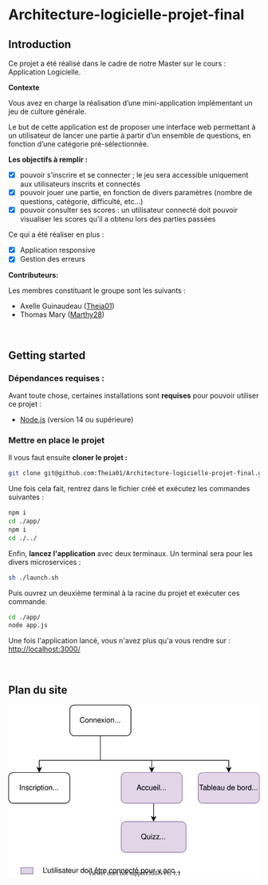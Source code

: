# Architecture-logicielle-projet-final

## Introduction

Ce projet a été réalisé dans le cadre de notre Master sur le cours : Application Logicielle.

**Contexte**

Vous avez en charge la réalisation d’une mini-application implémentant un jeu de culture générale.

Le but de cette application est de proposer une interface web permettant à un utilisateur de lancer une partie à partir d’un ensemble de questions, en fonction d’une catégorie pré-sélectionnée.

**Les objectifs à remplir :**

- [x] pouvoir s’inscrire et se connecter ; le jeu sera accessible uniquement aux utilisateurs inscrits et connectés
- [x] pouvoir jouer une partie, en fonction de divers paramètres (nombre de questions, catégorie, difficulté, etc...)
- [x]  pouvoir consulter ses scores : un utilisateur connecté doit pouvoir visualiser les scores qu’il a obtenu lors des parties passées

Ce qui a été réaliser en plus : 
- [x] Application responsive
- [x] Gestion des erreurs

**Contributeurs:**

Les membres constituant le groupe sont les suivants :

- Axelle Guinaudeau ([Theia01](https://github.com/Theia01))
- Thomas Mary ([Marthy28](https://github.com/Marthy28))


&nbsp;


## Getting started

### Dépendances requises :

Avant toute chose, certaines installations sont **requises** pour pouvoir utiliser ce projet :

- [Node.js](https://nodejs.org/en/download/) (version 14 ou supérieure)


### Mettre en place le projet

Il vous faut ensuite **cloner le projet :**

```sh
git clone git@github.com:Theia01/Architecture-logicielle-projet-final.git
```

Une fois cela fait, rentrez dans le fichier créé et exécutez les commandes suivantes :

```sh
npm i
cd ./app/
npm i
cd ./../
```

Enfin, **lancez l'application** avec deux terminaux. Un terminal sera pour les divers microservices :

```sh
sh ./launch.sh
```

Puis ouvrez un deuxième terminal à la racine du projet et exécuter ces commande.

```sh
cd ./app/
node app.js
```

Une fois l'application lancé, vous n'avez plus qu'a vous rendre sur : [http://localhost:3000/](http://localhost:3000/)

&nbsp;

## Plan du site

![Sitemap](sitemap.svg)
